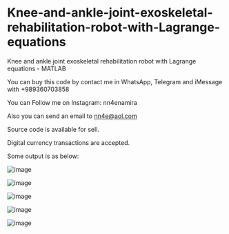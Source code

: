 # Knee-and-ankle-joint-exoskeletal-rehabilitation-robot-with-Lagrange-equations
Knee and ankle joint exoskeletal rehabilitation robot with Lagrange equations - MATLAB

You can buy this code by contact me in WhatsApp, Telegram and iMessage with +989360703858

You can Follow me on Instagram: nn4enamira

Also you can send an email to nn4e@aol.com

Source code is available for sell.

Digital currency transactions are accepted.

Some output is as below:

![image](https://github.com/user-attachments/assets/3fa5cca1-0452-4647-8d54-0f27e8396e37)

![image](https://github.com/user-attachments/assets/a07d92ea-5a29-40c3-aabb-7adabe028012)

![image](https://github.com/user-attachments/assets/3567c50c-ff81-4e9e-ab17-2d7495f65ad7)

![image](https://github.com/user-attachments/assets/0d4db575-bc3a-4f3f-9cd2-e9cdec951894)

![image](https://github.com/user-attachments/assets/5c6c7068-d3f0-4ab7-8f6e-1702e657ec1c)






